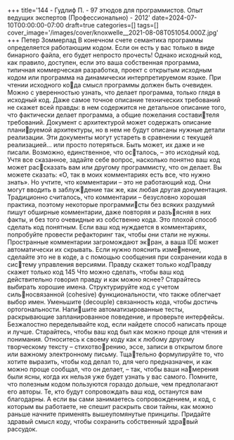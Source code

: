 +++
title='144 - Гудлиф П. - 97 этюдов для программистов. Опыт ведущих экспертов (Профессионально) - 2012'
date=2024-07-10T00:00:00-07:00
draft=true
categories=[]
tags=[]
cover_image='/images/cover/knoxwelle__2021-08-08T051054.000Z.jpg'
+++
Петер Зоммерлад
В ко­неч­ном сче­те се­ман­ти­ка про­грам­мы определяется работающим кодом. Если 
он есть у вас только в виде бинарного файла, его будет непросто прочесть! Однако 
исходный код, как правило, доступен, если это ваша собственная программа, 
типичная коммерческая разработка, проект с открытым исходным кодом или 
программа на динамически интерпретируемом языке. При чтении исходного кода смысл программы должен быть очевиден. Можно с уверенностью узнать, что 
делает программа, только глядя в исходный код. Даже самое точное описание 
технических требований не скажет всей правды: в нем содержится не детальное 
описание того, что фактически делает программа, а общие пожелания составителя требований. Документ с архитектурой может содержать описание планируемой архитектуры, но в нем не будут описаны нужные детали реализации. 
Эти документы могут устареть в сравнении с текущей реализацией… или просто 
потеряться. Быть может, их даже и не писали. Возможно, единственное, что осталось, – это исходный код.
Учтя все сказанное, задайте себе вопрос, насколько понятно ваш код может рассказать вам или другому программисту, что он делает.
Вы можете сказать: «О, так в моих комментариях есть все, что нужно знать». Но 
учтите, что комментарии – это не работающий код. Они могут вводить в заблуждение так же, как любая другая документация. Традиционно считалось, что 
комментарии – безусловно хорошая практика, поэтому некоторые программисты без всяких раздумий пишут обширные комментарии, даже повторяя и разъясняя в них факты, и без того очевидные из собственно кода. Это плохой способ 
сделать код понятным.
Если ваш код нуждается в комментариях, попробуйте провести рефакторинг 
так, чтобы они стали не нужны. Пространные комментарии загромождают экран, а ваша IDE может автоматически их скрывать. Если нужно пояснить изменение, сделайте это не в коде, а с помощью сообщения при сохранении кода в систему управления версиями.
Правду скажет только кодПравду скажет только код 145
Что можно сделать, чтобы ваш код действительно говорил правду и как можно 
яснее? Старайтесь выбирать хорошие имена. Структурируйте код с учетом сильносвязанной (cohesive) функциональности, что также облегчает выбор имен. 
Уменьшите (decouple) связанность кода, чтобы достичь ортогональности. Напишите автоматизированные тесты, раскрывающие запланированное поведение, 
и проверьте интерфейсы. Безжалостно переделывайте код, если найдете способ 
написать проще и лучше. Старайтесь, чтобы ваш код был как можно проще для 
чтения и понимания.
Относитесь к своему коду как к любому другому творческому тексту – стихотворению, эссе, записи в открытом блоге или важному электронному письму. Тщательно формулируйте то, что хотите выразить, чтобы код делал то, для чего 
предназначен, и как можно проще сообщал, что он делает, – так, чтобы ваши намерения были ясны, когда их нельзя уже будет узнать у вас самого.
Помните, что полезным кодом пользуются гораздо дольше, чем предполагают его 
авторы. Те, кто будут сопровождать ваш код, останутся вам благодарны. А если 
вы сами занимаетесь сопровождением, и код, с которым вы работаете, не спешит 
раскрыть свои тайны, как можно раньше начните применять вышеупомянутые 
принципы. Придайте здравый смысл коду, чтобы сохранить собственный здравый рассудок.